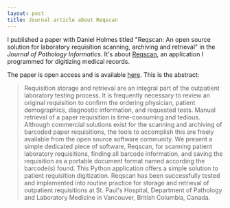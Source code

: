 ```yaml
---
layout: post
title: Journal article about Reqscan
---
```


I published a paper with Daniel Holmes titled "Reqscan: An open source solution for laboratory requisition scanning, archiving and retrieval" in the *Journal of Pathology Informatics*. It's about [Reqscan](https://github.com/eviatarbach/reqscan), an application I programmed for digitizing medical records.

The paper is open access and is available [here](http://jpathinformatics.org/article.asp?issn=2153-3539;year=2015;volume=6;issue=1;spage=3;epage=3;aulast=Bach). This is the abstract:

> Requisition storage and retrieval are an integral part of the outpatient laboratory testing process. It is frequently necessary to review an original requisition to confirm the ordering physician, patient demographics, diagnostic information, and requested tests. Manual retrieval of a paper requisition is time-consuming and tedious. Although commercial solutions exist for the scanning and archiving of barcoded paper requisitions, the tools to accomplish this are freely available from the open source software community. We present a simple dedicated piece of software, Reqscan, for scanning patient laboratory requisitions, finding all barcode information, and saving the requisition as a portable document format named according the barcode(s) found. This Python application offers a simple solution to patient requisition digitization. Reqscan has been successfully tested and implemented into routine practice for storage and retrieval of outpatient requisitions at St. Paul's Hospital, Department of Pathology and Laboratory Medicine in Vancouver, British Columbia, Canada.
